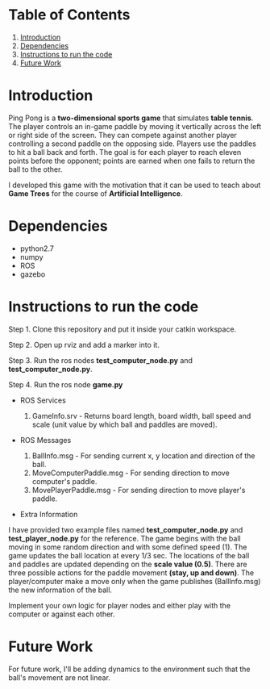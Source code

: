 # Table of Contents
1. [Introduction](README.md#introduction)
1. [Dependencies](README.md#dependencies)
1. [Instructions to run the code](README.md#instructions-to-run-the-code)
1. [Future Work](README.md#future-work)

# Introduction
Ping Pong is a <b>two-dimensional sports game</b> that simulates <b>table tennis</b>. The player controls an in-game paddle by moving it vertically across the left or right side of the screen. They can compete against another player controlling a second paddle on the opposing side. Players use the paddles to hit a ball back and forth. The goal is for each player to reach eleven points before the opponent; points are earned when one fails to return the ball to the other. </br>

I developed this game with the motivation that it can be used to teach about <b>Game Trees</b> for the course of <b>Artificial Intelligence</b>.

# Dependencies
* python2.7
* numpy
* ROS
* gazebo

# Instructions to run the code
Step 1. Clone this repository and put it inside your catkin workspace.

Step 2. Open up rviz and add a marker into it. 

Step 3. Run the ros nodes <b>test_computer_node.py</b> and <b>test_computer_node.py</b>.

Step 4. Run the ros node <b>game.py</b>

* ROS Services
   1. GameInfo.srv - Returns board length, board width, ball speed and scale (unit value by which ball and paddles are moved).

* ROS Messages
   1. BallInfo.msg - For sending current x, y location and direction of the ball.
   2. MoveComputerPaddle.msg - For sending direction to move computer's paddle.
   2. MovePlayerPaddle.msg - For sending direction to move player's paddle.
   
* Extra Information

I have provided two example files named <b>test_computer_node.py</b> and <b>test_player_node.py</b> for the reference. The game begins with the ball moving in some random direction and with some defined speed (1). The game updates the ball location at every 1/3 sec. The locations of the ball and paddles are updated depending on the <b>scale value (0.5)</b>. There are three possible actions for the paddle movement <b>(stay, up and down)</b>. The player/computer make a move only when the game publishes (BallInfo.msg) the new information of the ball.

Implement your own logic for player nodes and either play with the computer or against each other.

# Future Work
For future work, I'll be adding dynamics to the environment such that the ball's movement are not linear.
